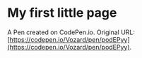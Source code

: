 # My first little page

A Pen created on CodePen.io. Original URL: [https://codepen.io/Vozard/pen/podEPyy](https://codepen.io/Vozard/pen/podEPyy).


